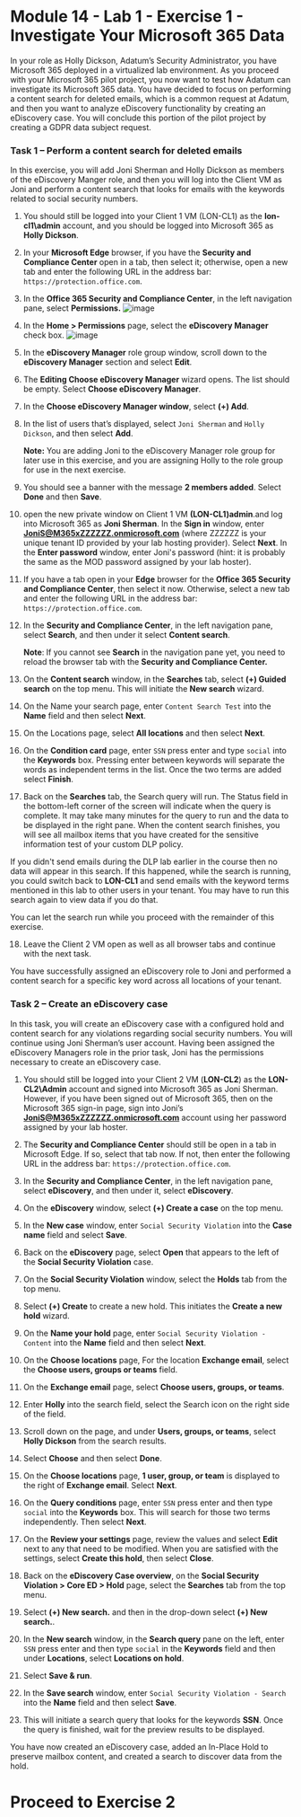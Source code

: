 # Module 14 - Lab 1 - Exercise 1 - Investigate Your Microsoft 365 Data


In your role as Holly Dickson, Adatum’s Security Administrator, you have Microsoft 365 deployed in a virtualized lab environment. As you proceed with your Microsoft 365 pilot project, you now want to test how Adatum can investigate its Microsoft 365 data. You have decided to focus on performing a content search for deleted emails, which is a common request at Adatum, and then you want to analyze eDiscovery functionality by creating an eDiscovery case. You will conclude this portion of the pilot project by creating a GDPR data subject request.

### Task 1 – Perform a content search for deleted emails

In this exercise, you will add Joni Sherman and Holly Dickson as members of the eDiscovery Manger role, and then you will log into the Client VM as Joni and perform a content search that looks for emails with the keywords related to social security numbers.

1. You should still be logged into your Client 1 VM (LON-CL1) as the **lon-cl1\admin** account, and you should be logged into Microsoft 365 as **Holly Dickson**. 

2. In your **Microsoft Edge** browser, if you have the **Security and Compliance Center** open in a tab, then select it; otherwise, open a new tab and enter the following URL in the address bar: `https://protection.office.com`.

3. In the **Office 365 Security and Compliance Center**, in the left navigation pane, select **Permissions.**
![image](https://user-images.githubusercontent.com/33771500/144814321-0df50d13-032e-4a74-a8e1-eb7fc359ee26.png)


4. In the **Home &gt; Permissions** page, select the **eDiscovery Manager** check box.
![image](https://user-images.githubusercontent.com/33771500/144814719-c5a1a83f-f54a-4673-9b17-77e0f1b9efeb.png)


5. In the **eDiscovery Manager** role group window, scroll down to the **eDiscovery Manager** section and select **Edit**.

6. The **Editing Choose eDiscovery Manager** wizard opens. The list should be empty. Select **Choose eDiscovery Manager**.

7. In the **Choose eDiscovery Manager window**, select **(+) Add**.

8. In the list of users that’s displayed, select `Joni Sherman` and `Holly Dickson`, and then select **Add**.  

    ‎**Note:** You are adding Joni to the eDiscovery Manager role group for later use in this exercise, and you are assigning Holly to the role group for use in the next exercise.

9. You should see a banner with the message **2 members added**. Select **Done** and then **Save**.

10. open the new private window on Client 1 VM **(LON-CL1)admin**.and log into Microsoft 365 as **Joni Sherman**. In the **Sign in** window, enter **JoniS@M365xZZZZZZ.onmicrosoft.com** (where ZZZZZZ is your unique tenant ID provided by your lab hosting provider). Select **Next**. In the **Enter password** window, enter Joni's password (hint: it is probably the same as the MOD password assigned by your lab hoster).

11. If you have a tab open in your **Edge** browser for the **Office 365 Security and Compliance Center**, then select it now. Otherwise, select a new tab and enter the following URL in the address bar: `https://protection.office.com`.

12. In the **Security and Compliance Center**, in the left navigation pane, select **Search**, and then under it select **Content search**.  

    ‎**Note**: If you cannot see **Search** in the navigation pane yet, you need to reload the browser tab with the **Security and Compliance Center.**

13. On the **Content search** window, in the **Searches** tab, select **(+) Guided search** on the top menu. This will initiate the **New search** wizard.

14. On the Name your search page, enter `Content Search Test` into the **Name** field and then select **Next**.

15. On the Locations page, select **All locations** and then select **Next**.

16. On the **Condition card** page, enter `SSN` press enter and type `social` into the **Keywords** box.  Pressing enter between keywords will separate the words as independent terms in the list. Once the two terms are added select **Finish**.

17. Back on the **Searches** tab, the Search query will run. The Status field in the bottom-left corner of the screen will indicate when the query is complete. It may take many minutes for the query to run and the data to be displayed in the right pane. When the content search finishes, you will see all mailbox items that you have created for the sensitive information test of your custom DLP policy.  

If you didn't send emails during the DLP lab earlier in the course then no data will appear in this search.  If this happened, while the search is running, you could switch back to **LON-CL1** and send emails with the keyword terms mentioned in this lab to other users in your tenant.  You may have to run this search again to view data if you do that.

You can let the search run while you proceed with the remainder of this exercise. 

18. Leave the Client 2 VM open as well as all browser tabs and continue with the next task.

You have successfully assigned an eDiscovery role to Joni and performed a content search for a specific key word across all locations of your tenant.

 

### Task 2 – Create an eDiscovery case

In this task, you will create an eDiscovery case with a configured hold and content search for any violations regarding social security numbers. You will continue using Joni Sherman’s user account. Having been assigned the eDiscovery Managers role in the prior task, Joni has the permissions necessary to create an eDiscovery case.

1. You should still be logged into your Client 2 VM (**LON-CL2**) as the **LON-CL2\Admin** account and signed into Microsoft 365 as Joni Sherman. However, if you have been signed out of Microsoft 365, then on the Microsoft 365 sign-in page, sign into Joni’s **JoniS@M365xZZZZZZ.onmicrosoft.com** account using her password assigned by your lab hoster.

2. The **Security and Compliance Center** should still be open in a tab in Microsoft Edge. If so, select that tab now. If not, then enter the following URL in the address bar: `https://protection.office.com`. 

3. In the **Security and Compliance Center**, in the left navigation pane, select **eDiscovery**, and then under it, select **eDiscovery**.

4. On the **eDiscovery** window, select **(+) Create a case** on the top menu.

5. In the **New case** window, enter `Social Security Violation` into the **Case name** field and select **Save**.

6. Back on the **eDiscovery** page, select **Open** that appears to the left of the **Social Security Violation** case.

7. On the **Social Security Violation** window, select the **Holds** tab from the top menu.

8. Select **(+) Create** to create a new hold. This initiates the **Create a new hold** wizard.

9. On the **Name your hold** page, enter `Social Security Violation - Content` into the **Name** field and then select **Next**.

10. On the **Choose locations** page, For the location **Exchange email**, select the **Choose users, groups or teams** field.

12. On the **Exchange email** page, select **Choose users, groups, or teams**.

13. Enter **Holly** into the search field, select the Search icon on the right side of the field. 

13. Scroll down on the page, and under **Users, groups, or teams**, select **Holly Dickson** from the search results.

14. Select **Choose** and then select **Done**.

15. On the **Choose locations** page, **1 user, group, or team** is displayed to the right of **Exchange email**. Select **Next**.

16. On the **Query conditions** page, enter `SSN` press enter and then type `social` into the **Keywords** box.  This will search for those two terms independently. Then select **Next**.

17. On the **Review your settings** page, review the values and select **Edit** next to any that need to be modified. When you are satisfied with the settings, select **Create this hold**, then select **Close**.

18. Back on the **eDiscovery Case overview**, on the **Social Security Violation &gt; Core ED &gt; Hold** page, select the **Searches** tab from the top menu.

19. Select **(+) New search.** and then in the drop-down select **(+) New search.**.

20. In the **New search** window, in the **Search query** pane on the left, enter `SSN` press enter and then type `social` in the **Keywords** field and then under **Locations**, select **Locations on hold**.

21. Select **Save &amp; run**.

22. In the **Save search** window, enter `Social Security Violation - Search` into the **Name** field and then select **Save**.

23. This will initiate a search query that looks for the keywords **SSN**. Once the query is finished, wait for the preview results to be displayed. 

You have now created an eDiscovery case, added an In-Place Hold to preserve mailbox content, and created a search to discover data from the hold.


# Proceed to Exercise 2
